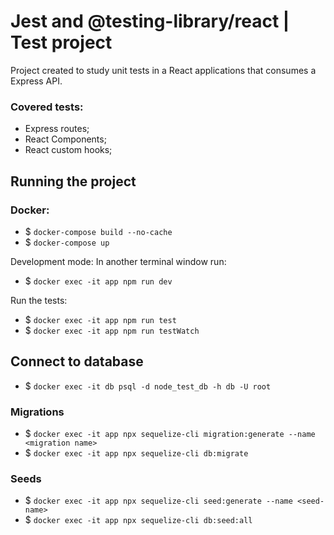 # Jest and @testing-library/react | Test project

Project created to study unit tests in a React applications that consumes a Express API.

### Covered tests:
- Express routes;
- React Components;
- React custom hooks;

## Running the project

### Docker:
- $ `docker-compose build --no-cache`
- $ `docker-compose up`

Development mode:
In another terminal window run:
- $ `docker exec -it app npm run dev`

Run the tests:
- $ `docker exec -it app npm run test` 
- $ `docker exec -it app npm run testWatch`

## Connect to database
- $ `docker exec -it db psql -d node_test_db -h db -U root`

### Migrations
- $ `docker exec -it app npx sequelize-cli migration:generate --name <migration name>`
- $ `docker exec -it app npx sequelize-cli db:migrate`

### Seeds
- $ `docker exec -it app npx sequelize-cli seed:generate --name <seed-name>`
- $ `docker exec -it app npx sequelize-cli db:seed:all`
